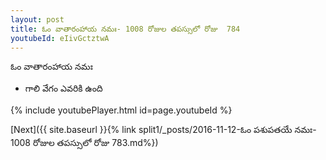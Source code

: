 ```yaml
---
layout: post
title: ఓం వాతారంహాయ నమః- 1008 రోజుల తపస్సులో రోజు  784
youtubeId: eIivGctztwA
---
```

 
 
 ఓం వాతారంహాయ నమః  
 
 -  గాలి వేగం ఎవరికి ఉంది 
 
  
 
  
 
 
 
 
 
 


{% include youtubePlayer.html id=page.youtubeId %}
 
[Next]({{ site.baseurl }}{% link  split1/_posts/2016-11-12-ఓం పశుపతయే నమః- 1008 రోజుల తపస్సులో రోజు  783.md%})
 
